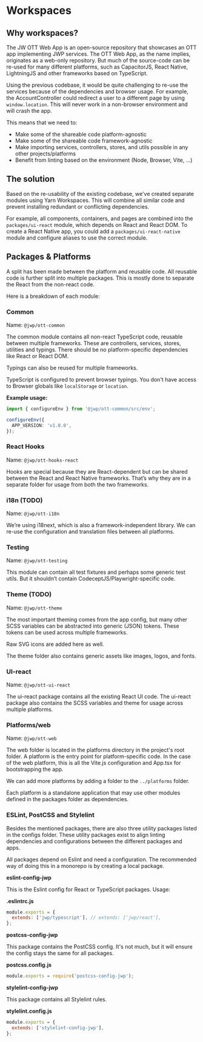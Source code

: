 # Workspaces

## Why workspaces?

The JW OTT Web App is an open-source repository that showcases an OTT app implementing JWP services. The OTT Web App, as
the name implies, originates as a web-only repository. But much of the source-code can be re-used for many different
platforms, such as CapacitorJS, React Native, LightningJS and other frameworks based on TypeScript.

Using the previous codebase, it would be quite challenging to re-use the services because of the dependencies and
browser usage. For example, the AccountController could redirect a user to a different page by using `window.location`.
This will never work in a non-browser environment and will crash the app.

This means that we need to:

- Make some of the shareable code platform-agnostic
- Make some of the shareable code framework-agnostic
- Make importing services, controllers, stores, and utils possible in any other projects/platforms
- Benefit from linting based on the environment (Node, Browser, Vite, ...)

## The solution

Based on the re-usability of the existing codebase, we've created separate modules using Yarn Workspaces.
This will combine all similar code and prevent installing redundant or conflicting dependencies.

For example, all components, containers, and pages are combined into the `packages/ui-react` module, which depends on
React and React DOM. 
To create a React Native app, you could add a `packages/ui-react-native` module and configure
aliases to use the correct module.

## Packages & Platforms

A split has been made between the platform and reusable code. All reusable code is further split into multiple packages.
This is mostly done to separate the React from the non-react code.

Here is a breakdown of each module:

### Common

Name: `@jwp/ott-common`

The common module contains all non-react TypeScript code, reusable between multiple frameworks. These are controllers,
services, stores, utilities and typings. There should be no platform-specific dependencies like React or React DOM.

Typings can also be reused for multiple frameworks.

TypeScript is configured to prevent browser typings. You don't have access to Browser globals like `localStorage` or
`location`.

**Example usage:**

```ts
import { configureEnv } from '@jwp/ott-common/src/env';

configureEnv({
  APP_VERSION: 'v1.0.0',
});
```

### React Hooks

Name: `@jwp/ott-hooks-react`

Hooks are special because they are React-dependent but can be shared between the React and React Native frameworks.
That’s why they are in a separate folder for usage from both the two frameworks.

### i18n (TODO)

Name: `@jwp/ott-i18n`

We’re using i18next, which is also a framework-independent library. We can re-use the configuration and translation
files between all platforms.

### Testing

Name: `@jwp/ott-testing`

This module can contain all test fixtures and perhaps some generic test utils. But it shouldn’t contain
CodeceptJS/Playwright-specific code.

### Theme (TODO)

Name: `@jwp/ott-theme`

The most important theming comes from the app config, but many other SCSS variables can be abstracted into generic 
(JSON) tokens. 
These tokens can be used across multiple frameworks.

Raw SVG icons are added here as well.

The theme folder also contains generic assets like images, logos, and fonts.

### UI-react

Name: `@jwp/ott-ui-react`

The ui-react package contains all the existing React UI code.
The ui-react package also contains the SCSS variables and theme for usage across multiple platforms.

### Platforms/web

Name: `@jwp/ott-web`

The web folder is located in the platforms directory in the project's root folder. A platform is the entry point for
platform-specific code. In the case of the web platform, this is all the Vite.js configuration and App.tsx for
bootstrapping the app.

We can add more platforms by adding a folder to the `../platforms` folder.

Each platform is a standalone application that may use other modules defined in the packages folder as dependencies.

### ESLint, PostCSS and Stylelint

Besides the mentioned packages, there are also three utility packages listed in the configs folder.
These utility packages exist to align linting dependencies and configurations between the different packages and apps.

All packages depend on Eslint and need a configuration. The recommended way of doing this in a monorepo is by creating
a local package.

**eslint-config-jwp**

This is the Eslint config for React or TypeScript packages. Usage:

**.eslintrc.js**

```js
module.exports = {
  extends: ['jwp/typescript'], // extends: ['jwp/react'],
};
```

**postcss-config-jwp**

This package contains the PostCSS config. It's not much, but it will ensure the config stays the same for all packages.

**postcss.config.js**

```js
module.exports = require('postcss-config-jwp');
```

**stylelint-config-jwp**

This package contains all Stylelint rules.

**stylelint.config.js**

```js
module.exports = {
  extends: ['stylelint-config-jwp'],
};
```

